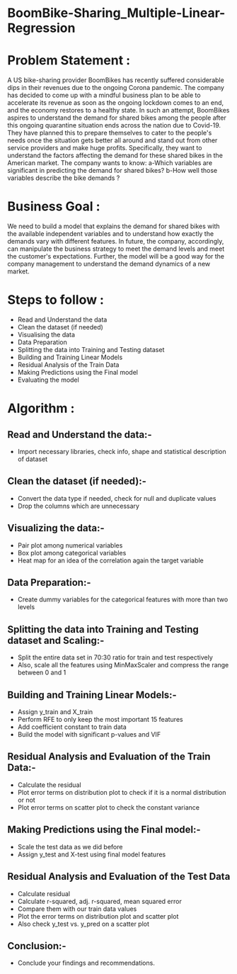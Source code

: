 # BoomBike-Sharing_Multiple-Linear-Regression
# Problem Statement :
A US bike-sharing provider BoomBikes has recently suffered considerable dips in their revenues due to the ongoing Corona pandemic. The company has decided to come up with a mindful business plan to be able to accelerate its revenue as soon as the ongoing lockdown comes to an end, and the economy restores to a healthy state.  In such an attempt, BoomBikes aspires to understand the demand for shared bikes among the people after this ongoing quarantine situation ends across the nation due to Covid-19. They have planned this to prepare themselves to cater to the people's needs once the situation gets better all around and stand out from other service providers and make huge profits.  Specifically, they want to understand the factors affecting the demand for these shared bikes in the American market. The company wants to know:  a-Which variables are significant in predicting the demand for shared bikes? b-How well those variables describe the bike demands ?
# Business Goal :
We need to build a model that explains the demand for shared bikes with the available independent variables and to understand how exactly the demands vary with different features. In future, the company, accordingly, can manipulate the business strategy to meet the demand levels and meet the customer's expectations. Further, the model will be a good way for the company management to understand the demand dynamics of a new market.
# Steps to follow :
- Read and Understand the data
- Clean the dataset (if needed)
- Visualising the data
- Data Preparation
- Splitting the data into Training and Testing dataset
- Building and Training Linear Models
- Residual Analysis of the Train Data
- Making Predictions using the Final model
- Evaluating the model
# Algorithm :
## Read and Understand the data:-
   - Import necessary libraries, check info, shape and statistical description of
     dataset
##  Clean the dataset (if needed):-
   - Convert the data type if needed, check for null and duplicate values
   - Drop the columns which are unnecessary
## Visualizing the data:-
   - Pair plot among numerical variables
   - Box plot among categorical variables
   - Heat map for an idea of the correlation again the target variable
## Data Preparation:-
   - Create dummy variables for the categorical features with more than two levels
## Splitting the data into Training and Testing dataset and Scaling:-
   - Split the entire data set in 70:30 ratio for train and test respectively
   - Also, scale all the features using MinMaxScaler and compress the range
     between 0 and 1
## Building and Training Linear Models:-
   - Assign y_train and X_train
   - Perform RFE to only keep the most important 15 features
   - Add coefficient constant to train data
   - Build the model with significant p-values and VIF
## Residual Analysis and Evaluation of the Train Data:-
   - Calculate the residual
   - Plot error terms on distribution plot to check if it is a normal distribution or not
   - Plot error terms on scatter plot to check the constant variance
## Making Predictions using the Final model:-
   - Scale the test data as we did before
   - Assign y_test and X-test using final model features
## Residual Analysis and Evaluation of the Test Data
   - Calculate residual
   - Calculate r-squared, adj. r-squared, mean squared error
   - Compare them with our train data values
   - Plot the error terms on distribution plot and scatter plot
   - Also check y_test vs. y_pred on a scatter plot
## Conclusion:-
   - Conclude your findings and recommendations.
